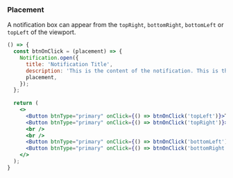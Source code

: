 <demo>

### Placement

A notification box can appear from the `topRight`, `bottomRight`, `bottomLeft` or `topLeft` of the viewport.

```jsx live
() => {
  const btnOnClick = (placement) => {
    Notification.open({
      title: 'Notification Title',
      description: 'This is the content of the notification. This is the content of the notification.',
      placement,
    });
  };
  
  return (
    <>
      <Button btnType="primary" onClick={() => btnOnClick('topLeft')}>Top Left</Button>
      <Button btnType="primary" onClick={() => btnOnClick('topRight')}>Top Right</Button>
      <br />
      <br />
      <Button btnType="primary" onClick={() => btnOnClick('bottomLeft')}>Bottom Left</Button>
      <Button btnType="primary" onClick={() => btnOnClick('bottomRight')}>Bottom Right</Button>
    </>
  );
}
```

</demo>
